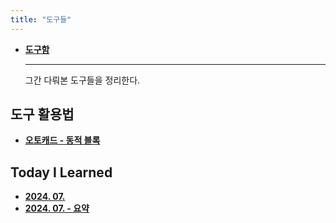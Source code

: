```yaml
---
title: "도구들"
---
```


<div class="grid cards" markdown>

-   [__도구함__](./toolbox/index.md)

    ---
    그간 다뤄본 도구들을 정리한다.

</div>

## 도구 활용법

<div class="grid cards" markdown>

-   [__오토캐드 - 동적 블록__](./dynamic-block/index.md)

</div>

## Today I Learned

<div class="grid cards" markdown>

-   [__2024. 07.__](./til/2407.md)
-   [__2024. 07. - 요약__](./til/2407-summary.md)

</div>